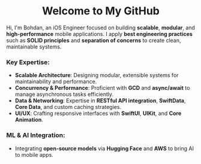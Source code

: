 <h1 align="center">Welcome to My GitHub</h1>

Hi, I'm Bohdan, an iOS Engineer focused on building **scalable**, **modular**, and **high-performance** mobile applications. I apply **best engineering practices** such as **SOLID principles** and **separation of concerns** to create clean, maintainable systems.

### Key Expertise:
- **Scalable Architecture**: Designing modular, extensible systems for maintainability and performance.
- **Concurrency & Performance**: Proficient with **GCD** and **async/await** to manage asynchronous tasks efficiently.
- **Data & Networking**: Expertise in **RESTful API integration**, **SwiftData**, **Core Data**, and custom caching strategies.
- **UI/UX**: Crafting responsive interfaces with **SwiftUI**, **UIKit**, and **Core Animation**.
  
### ML & AI Integration:
- Integrating **open-source models** via **Hugging Face** and **AWS** to bring AI to mobile apps.